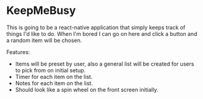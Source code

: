 # KeepMeBusy
This is going to be a react-native application that simply keeps track of things I'd like to do. When I'm bored I can go on here and click a button and a random item will be chosen.

Features:
- Items will be preset by user, also a general list will be created for users to pick from on initial setup.
- Timer for each item on the list.
- Notes for each item on the list.
- Should look like a spin wheel on the front screen initially.
